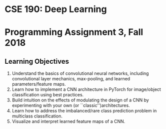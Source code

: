 # CSE 190: Deep Learning
# Programming Assignment 3, Fall 2018

## Learning Objectives

1. Understand the basics of convolutional neural networks, including convolutional layer mechanics, max-pooling, and learned parameters/feature maps. 
2. Learn how to implement a CNN architecture in PyTorch for image/object classification using best practices.
3. Build intuition on the effects of modulating the design of a CNN by experimenting with your own (or ``classic'')architectures.
4. Learn how to address the imbalanced/rare class prediction problem in multiclass classification.
5. Visualize and interpret learned feature maps of a CNN.
